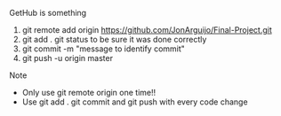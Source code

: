 GetHub is something
1. git remote add origin https://github.com/JonArguijo/Final-Project.git
2. git add .
   git status to be sure it was done correctly
3. git commit -m "message to identify commit"
4. git push -u origin master

Note 
 - Only use git remote origin one time!!
 - Use git add . git commit and git push with every code change